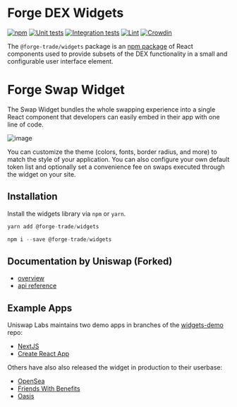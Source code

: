 # Forge DEX Widgets

[![npm](https://img.shields.io/npm/v/@uniswap/widgets)](https://www.npmjs.com/package/@uniswap/widgets)
[![Unit tests](https://github.com/Uniswap/interface/actions/workflows/test.yaml/badge.svg)](https://github.com/Uniswap/interface/actions/workflows/test.yaml)
[![Integration tests](https://github.com/Uniswap/interface/actions/workflows/e2e.yaml/badge.svg)](https://github.com/Uniswap/interface/actions/workflows/e2e.yaml)
[![Lint](https://github.com/Uniswap/interface/actions/workflows/lint.yml/badge.svg)](https://github.com/Uniswap/interface/actions/workflows/lint.yml)
[![Crowdin](https://badges.crowdin.net/uniswap-interface/localized.svg)](https://crowdin.com/project/uniswap-interface)

The `@forge-trade/widgets` package is an [npm package](https://www.npmjs.com/package/@forge-trade/widgets) of React components used to provide subsets of the DEX functionality in a small and configurable user interface element.

# Forge Swap Widget

The Swap Widget bundles the whole swapping experience into a single React component that developers can easily embed in their app with one line of code. 

![image](https://github.com/Forge-Trade/widgets/assets/16395727/5e5abb4e-7182-473f-93df-57b48fe887d6)


You can customize the theme (colors, fonts, border radius, and more) to match the style of your application. You can also configure your own default token list and optionally set a convenience fee on swaps executed through the widget on your site.

## Installation

Install the widgets library via `npm` or `yarn`.

```js
yarn add @forge-trade/widgets
```
```js
npm i --save @forge-trade/widgets
```

## Documentation by Uniswap (Forked)

- [overview](https://docs.uniswap.org/sdk/widgets/swap-widget)
- [api reference](https://docs.uniswap.org/sdk/widgets/swap-widget/api)

## Example Apps

Uniswap Labs maintains two demo apps in branches of the [widgets-demo](https://github.com/Uniswap/widgets-demo) repo:

- [NextJS](https://github.com/Uniswap/widgets-demo/tree/nextjs)
- [Create React App](https://github.com/Uniswap/widgets-demo/tree/cra)

Others have also also released the widget in production to their userbase:

- [OpenSea](https://opensea.io/)
- [Friends With Benefits](https://www.fwb.help/)
- [Oasis](https://oasis.app/)
